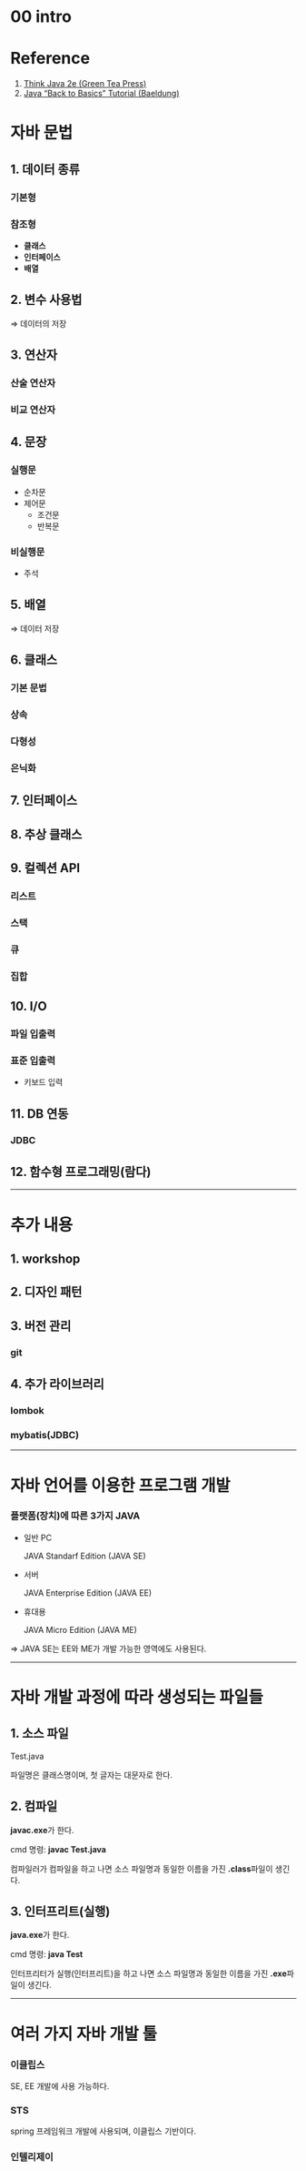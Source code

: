 # 00 intro

# Reference

1. [Think Java 2e (Green Tea Press)](https://greenteapress.com/thinkjava7/html/)
2. [Java “Back to Basics” Tutorial (Baeldung)](https://www.baeldung.com/java-tutorial)

# 자바 문법

## 1. 데이터 종류

### 기본형

### 참조형

- **클래스**
- **인터페이스**
- **배열**

## 2. 변수 사용법

⇒ 데이터의 저장

## 3. 연산자

### 산술 연산자

### 비교 연산자

## 4. 문장

### 실행문

- 순차문
- 제어문
    - 조건문
    - 반복문

### 비실행문

- 주석

## **5. 배열**

⇒ 데이터 저장

## **6. 클래스**

### **기본 문법**

### **상속**

### **다형성**

### **은닉화**

## **7. 인터페이스**

## 8. 추상 클래스

## 9. 컬렉션 API

### 리스트

### 스택

### 큐

### 집합

## 10. I/O

### 파일 입출력

### 표준 입출력

- 키보드 입력

## 11. DB 연동

### JDBC

## 12. 함수형 프로그래밍(람다)

---

# 추가 내용

## 1. workshop

## 2. 디자인 패턴

## 3. 버전 관리

### git

## 4. 추가 라이브러리

### lombok

### mybatis(JDBC)

---

# 자바 언어를 이용한 프로그램 개발

### 플랫폼(장치)에 따른 3가지 JAVA

- 일반 PC
    
    JAVA Standarf Edition (JAVA SE)
    
- 서버
    
    JAVA Enterprise Edition (JAVA EE)
    
- 휴대용
    
    JAVA Micro Edition (JAVA ME)
    

⇒ JAVA SE는 EE와 ME가 개발 가능한 영역에도 사용된다.

---

# 자바 개발 과정에 따라 생성되는 파일들

## 1. 소스 파일

Test.java

파일명은 클래스명이며, 첫 글자는 대문자로 한다.

## 2. 컴파일

**javac.exe**가 한다.

cmd 명령: **javac Test.java**

컴파일러가 컴파일을 하고 나면 소스 파일명과 동일한 이름을 가진 **.class**파일이 생긴다.

## 3. 인터프리트(실행)

**java.exe**가 한다.

cmd 명령: **java Test**

인터프리터가 실행(인터프리트)을 하고 나면 소스 파일명과 동일한 이름을 가진 **.exe**파일이 생긴다.

---

# 여러 가지 자바 개발 툴

### 이클립스

SE, EE 개발에 사용 가능하다.

### STS

spring 프레임워크 개발에 사용되며, 이클립스 기반이다.

### 인텔리제이